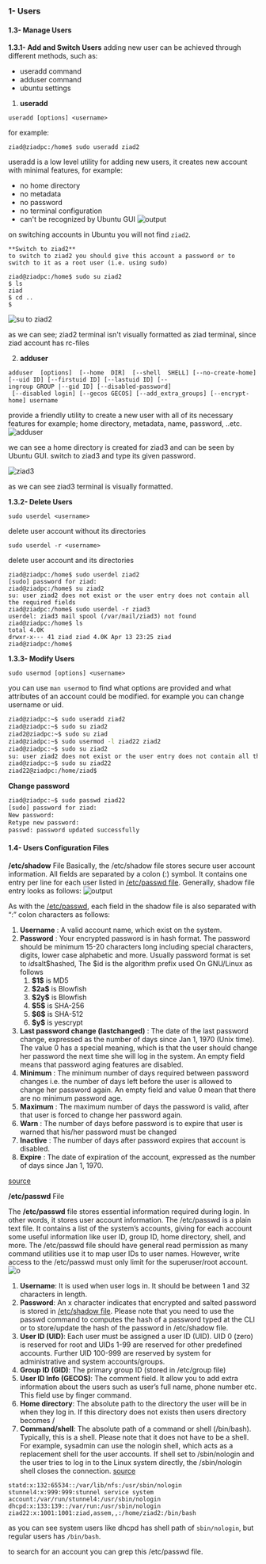 ### 1- Users
#### 1.3- Manage Users
**1.3.1- Add and Switch Users**
adding new user can be achieved through different methods, such as:

 - useradd command
 - adduser command
 - ubuntu settings
 
 1) **useradd**
  ```
  useradd [options] <username>
```
for example:
```
ziad@ziadpc:/home$ sudo useradd ziad2
```
useradd is a low level utility for adding new users, it creates new account with minimal features, for example:
 - no home directory
 - no metadata
 - no password
 - no terminal configuration
 - can't be recognized by Ubuntu GUI
![output](https://i.ibb.co/ggzCJ0P/Screenshot-from-2024-04-13-23-13-15.png)

on switching accounts in Ubuntu you will not find `ziad2`.

	**Switch to ziad2**
	to switch to ziad2 you should give this account a password or to switch to it as a root user (i.e. using sudo)
	
```
ziad@ziadpc:/home$ sudo su ziad2
$ ls
ziad
$ cd ..
$ 
```

![su to ziad2](https://i.ibb.co/mzwW3Pq/Screenshot-from-2024-04-13-23-21-33.png)

as we can see; ziad2 terminal isn't visually formatted as ziad terminal, since ziad account has rc-files

 2) **adduser**
 
 ```
 adduser  [options]  [--home  DIR]  [--shell  SHELL] [--no-create-home] [--uid ID] [--firstuid ID] [--lastuid ID] [--
 ingroup GROUP |--gid ID] [--disabled-password]
  [--disabled login] [--gecos GECOS] [--add_extra_groups] [--encrypt-home] username
```

provide a friendly utility to create a new user with all of its necessary features for example; home directory, metadata, name, password, ..etc.
![adduser](https://i.ibb.co/CtpC0cv/Screenshot-from-2024-04-13-23-27-01.png)

we can see a home directory is created for ziad3 and can be seen by Ubuntu GUI.
switch to ziad3 and type its given password.

![ziad3](https://i.ibb.co/MBh3GyS/Screenshot-from-2024-04-13-23-29-06.png)

as we can see ziad3 terminal is visually formatted.

**1.3.2- Delete  Users**

    sudo userdel <username>
delete user account without its directories 

    sudo userdel -r <username>
   
delete user account and  its directories 
```
ziad@ziadpc:/home$ sudo userdel ziad2
[sudo] password for ziad: 
ziad@ziadpc:/home$ su ziad2
su: user ziad2 does not exist or the user entry does not contain all the required fields
ziad@ziadpc:/home$ sudo userdel -r ziad3 
userdel: ziad3 mail spool (/var/mail/ziad3) not found
ziad@ziadpc:/home$ ls
total 4.0K
drwxr-x--- 41 ziad ziad 4.0K Apr 13 23:25 ziad
ziad@ziadpc:/home$ 
```

**1.3.3- Modify  Users**

    sudo usermod [options] <username>
you can use `man usermod` to find what options are provided and what attributes of an account could be modified.
for example you can change username or uid.
```bash
ziad@ziadpc:~$ sudo useradd ziad2
ziad@ziadpc:~$ sudo su ziad2
ziad2@ziadpc:~$ sudo su ziad
ziad@ziadpc:~$ sudo usermod -l ziad22 ziad2
ziad@ziadpc:~$ sudo su ziad2
su: user ziad2 does not exist or the user entry does not contain all the required fields
ziad@ziadpc:~$ sudo su ziad22
ziad22@ziadpc:/home/ziad$ 
``` 

**Change password**
```bash
ziad@ziadpc:~$ sudo passwd ziad22
[sudo] password for ziad: 
New password: 
Retype new password: 
passwd: password updated successfully
```

#### 1.4-  Users Configuration Files
**/etc/shadow** File
Basically, the /etc/shadow file stores secure user account information. All fields are separated by a colon (:) symbol. It contains one entry per line for each user listed in [/etc/passwd file](https://www.cyberciti.biz/faq/understanding-etcpasswd-file-format/). Generally, shadow file entry looks as follows:
![output](https://www.cyberciti.biz/faqs/uploaded_images/shadow-file-718705.png)


As with the [/etc/passwd](https://www.cyberciti.biz/faq/understanding-etcpasswd-file-format/ "Understanding /etc/passwd File Format"), each field in the shadow file is also separated with “:” colon characters as follows:

1.  **Username** : A valid account name, which exist on the system.
2.  **Password** : Your encrypted password is in hash format. The password should be minimum 15-20 characters long including special characters, digits, lower case alphabetic and more. Usually password format is set to $id$salt$hashed, The $id is the algorithm prefix used On GNU/Linux as follows
    1.  **\$1\$** is MD5
    2.  **\$2a\$** is Blowfish
    3.  **\$2y\$** is Blowfish
    4.  **\$5\$** is SHA-256
    5.  **\$6\$** is SHA-512
    6.  **\$y\$** is yescrypt
3.  **Last password change (lastchanged)** : The date of the last password change, expressed as the number of days since Jan 1, 1970 (Unix time). The value 0 has a special meaning, which is that the user should change her password the next time she will log in the system. An empty field means that password aging features are disabled.
4.  **Minimum** : The minimum number of days required between password changes i.e. the number of days left before the user is allowed to change her password again. An empty field and value 0 mean that there are no minimum password age.
5.  **Maximum** : The maximum number of days the password is valid, after that user is forced to change her password again.
6.  **Warn** : The number of days before password is to expire that user is warned that his/her password must be changed
7.  **Inactive** : The number of days after password expires that account is disabled.
8.  **Expire** : The date of expiration of the account, expressed as the number of days since Jan 1, 1970.

[source](https://www.cyberciti.biz/faq/understanding-etcshadow-file/) 

**/etc/passwd** File

The **/etc/passwd** file stores essential information required during login. In other words, it stores user account information. The /etc/passwd is a plain text file. It contains a list of the system’s accounts, giving for each account some useful information like user ID, group ID, home directory, shell, and more. The /etc/passwd file should have general read permission as many command utilities use it to map user IDs to user names. However, write access to the /etc/passwd must only limit for the superuser/root account.
![o](https://www.cyberciti.biz/media/ssb.images/uploaded_images/passwd-file-791527.png)
1.  **Username**: It is used when user logs in. It should be between 1 and 32 characters in length.
2.  **Password**: An x character indicates that encrypted and salted password is stored in [/etc/shadow file](https://www.cyberciti.biz/faq/understanding-etcshadow-file/ "Understanding /etc/shadow file format on Linux"). Please note that you need to use the passwd command to computes the hash of a password typed at the CLI or to store/update the hash of the password in /etc/shadow file.
3.  **User ID (UID)**: Each user must be assigned a user ID (UID). UID 0 (zero) is reserved for root and UIDs 1-99 are reserved for other predefined accounts. Further UID 100-999 are reserved by system for administrative and system accounts/groups.
4.  **Group ID (GID)**: The primary group ID (stored in /etc/group file)
5.  **User ID Info (GECOS)**: The comment field. It allow you to add extra information about the users such as user’s full name, phone number etc. This field use by finger command.
6.  **Home directory**: The absolute path to the directory the user will be in when they log in. If this directory does not exists then users directory becomes /
7.  **Command/shell**: The absolute path of a command or shell (/bin/bash). Typically, this is a shell. Please note that it does not have to be a shell. For example, sysadmin can use the nologin shell, which acts as a replacement shell for the user accounts. If shell set to /sbin/nologin and the user tries to log in to the Linux system directly, the /sbin/nologin shell closes the connection.
[source](https://www.cyberciti.biz/faq/understanding-etcpasswd-file-format/) 
```
statd:x:132:65534::/var/lib/nfs:/usr/sbin/nologin
stunnel4:x:999:999:stunnel service system account:/var/run/stunnel4:/usr/sbin/nologin
dhcpd:x:133:139::/var/run:/usr/sbin/nologin
ziad22:x:1001:1001:ziad,assem,,:/home/ziad2:/bin/bash
```
as you can see system users like dhcpd has shell path of ```sbin/nologin```, but regular users has ```/bin/bash```.

to search for an account you can grep this /etc/passwd file.
